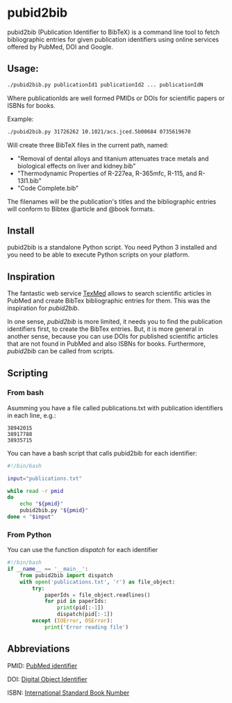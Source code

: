 # pubid2bib

pubid2bib (Publication Identifier to BibTeX) is a command line tool to fetch bibliographic
entries for given publication identifiers using online services offered by
PubMed, DOI and Google.


## Usage:

```bash
./pubid2bib.py publicationId1 publicationId2 ... publicationIdN
```

Where publicationIds are well formed PMIDs or DOIs for scientific papers
or ISBNs for books.

Example:

```bash
./pubid2bib.py 31726262 10.1021/acs.jced.5b00684 0735619670
```

Will create three BibTeX files in the current path, named:
  - "Removal of dental alloys and titanium attenuates trace metals and
     biological effects on liver and kidney.bib"
  - "Thermodynamic Properties of R-227ea, R-365mfc, R-115, and R-13I1.bib"
  - "Code Complete.bib"

The filenames will be the publication's titles and the
bibliographic entries will conform to Bibtex @article and @book
formats.

## Install

pubid2bib is a standalone Python script. You need Python 3 installed and you
need to be able to execute Python scripts on your platform.


## Inspiration

The fantastic web service <a href="http://www.bioinformatics.org/texmed/">TexMed</a>
allows to search scientific articles in PubMed and create BibTex bibliographic
entries for them. This was the inspiration for *pubid2bib*.

In one sense, *pubid2bib* is more limited, it needs you to find the publication
identifiers first, to create the BibTex entries. But, it is more general in another
sense, because you can use DOIs for published scientific articles that are not found
in PubMed and also ISBNs for books. Furthermore, *pubid2bib* can be called from
scripts.


## Scripting

### From bash

Asumming you have a file called publications.txt with publication identifiers in each line, e.g.:

```text
38942015
38917788
38935715
```

You can have a bash script that calls pubid2bib for each identifier:
```bash
#!/bin/bash

input="publications.txt"

while read -r pmid
do
    echo "${pmid}"
    pubid2bib.py "${pmid}"
done < "$input"
```

### From Python

You can use the function *dispatch* for each identifier
```python
#!/bin/bash
if __name__ == '__main__':
    from pubid2bib import dispatch
    with open('publications.txt', 'r') as file_object:
        try:
            paperIds = file_object.readlines()
            for pid in paperIds:
                print(pid[:-1])
                dispatch(pid[:-1])
        except (IOError, OSError):
            print('Error reading file')
```


## Abbreviations

PMID: <a href="https://en.wikipedia.org/wiki/PubMed#PubMed_identifier">PubMed identifier</a>

DOI: <a href="https://www.doi.org/the-identifier/what-is-a-doi/">Digital Object Identifier</a>

ISBN: <a href="https://en.wikipedia.org/wiki/ISBN">International Standard Book Number</a>

